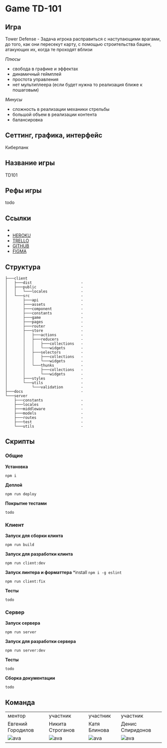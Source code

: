 # Game TD-101

## Игра

Tower Defense - Задача игрока расправиться с наступающими врагами, до того, как они пересекут карту, с помощью строительства башен, атакующих их, когда те проходят вблизи

_Плюсы_

- свобода в графике и эффектах
- динамичный геймплей
- простота управления
- нет мультиплеера (если будет нужна то реализация ближе к пошаговым)

_Минусы_

- сложность в реализации механики стрельбы
- большой объем в реализации контента
- балансировка

## Сеттинг, графика, интерфейс

Киберпанк

## Название игры

TD101

## Рефы игры

todo

## Ссылки

-
- [HEROKU](https://yandex-praktikum-td.herokuapp.com/#/)
- [TRELLO](https://trello.com/b/EGSFMP1M/game-td101)
- [GITHUB](https://github.com/SPB-101/game-td101)
- [FIGMA](https://www.figma.com/file/DRsqLtFDYNSKpIUbugJlMZ/Game-TD101)

## Структура

```
├───client
│   ├───dist                      -
│   ├───public                    -
│   │   └───locales               -
│   └───src                       -
│       ├───api                   -
│       ├───assets                -
│       ├───component             -
│       ├───constants             -
│       ├───game                  -
│       ├───pages                 -
│       ├───router                -
│       ├───store                 -
│       │   ├───actions           -
│       │   ├───reducers          -
│       │   │   ├───collections   -
│       │   │   └───widgets       -
│       │   ├───selectors         -
│       │   │   ├───collections   -
│       │   │   └───widgets       -
│       │   └───thunks            -
│       │       ├───collections   -
│       │       └───widgets       -
│       ├───styles                -
│       └───utils                 -
│           └───validation        -
├───docs                          -
└───server
    ├───constants                 -
    ├───locales                   -
    ├───middleware                -
    ├───models                    -
    ├───routes                    -
    ├───test                      -
    └───utils                     -
```

## Скрипты

### Общие

**Установка**

```
npm i
```

**Деплой**

```
npm run deploy
```

**Покрытие тестами**

```
todo
```

### Клиент

**Запуск для сборки клинта**

```
npm run build
```

**Запуск для разработки клинта**

```
npm run client:dev
```

**Запуск линтера и форматтера**
\*install `npm i -g eslint`

```
npm run client:fix
```

**Тесты**

```
todo
```

### Сервер

**Запуск сервера**

```
npm run server
```

**Запуск для разработки сервера**

```
npm run server:dev
```

**Тесты**

```
todo
```

**Сборка документации**

```
todo
```

## Команда

|                                                                          |                                                                          |                                                                          |                                                                          |
| ------------------------------------------------------------------------ | ------------------------------------------------------------------------ | ------------------------------------------------------------------------ | ------------------------------------------------------------------------ |
| ментор                                                                   | участник                                                                 | участник                                                                 | участник                                                                 |
| Евгений Городилов                                                        | Никита Строганов                                                         | Катя Блинова                                                             | Денис Спиридонов                                                         |
| ![ava](https://ca.slack-edge.com/TPV9DP0N4-U01BNH82BQE-7960a19b00f5-512) | ![ava](https://ca.slack-edge.com/TPV9DP0N4-U0145PCPD6E-7b734e83f3cb-512) | ![ava](https://ca.slack-edge.com/TPV9DP0N4-U01EAA8G8JW-eb48a0b0c1f8-512) | ![ava](https://ca.slack-edge.com/TPV9DP0N4-U01H4QNST29-ff1fc8c06772-512) |
